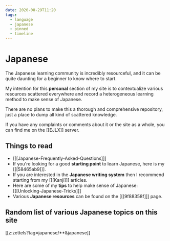 ```yaml
---
date: 2020-08-29T11:20
tags:
  - language
  - japanese
  - pinned
  - timeline
---
```


# Japanese

The Japanese learning community is incredibly resourceful, and it can be quite
daunting for a beginner to know where to start.

My intention for this **personal** section of my site is to contextualize
various resources scattered everywhere and record a heterogeneous learning
method to make sense of Japanese.

There are no plans to make this a thorough and comprehensive repository, just
a place to dump all kind of scattered knowledge.

If you have any complaints or comments about it or the site as a whole, you can
find me on the [[EJLX]] server.

## Things to read

 * [[[Japanese-Frequently-Asked-Questions]]]
 * If you're looking for a good **starting point** to learn Japanese, here is my
[[[58465ab9]]].
 * If you are interested in the **Japanese writing system** then I recommend starting
   from my [[[Kanji]]] articles.
 * Here are some of my **tips** to help make sense of Japanese: [[[Unlocking-Japanese-Tricks]]]
 * Various **Japanese resources** can be found on the [[[9f88358f]]] page.

## Random list of various Japanese topics on this site

[[z:zettels?tag=japanese/**&japanese]]
